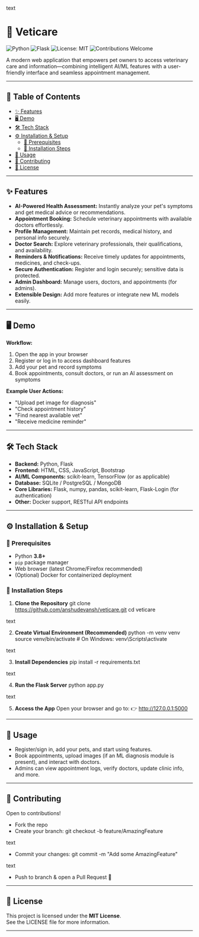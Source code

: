 text
# 🐾 Veticare

![Python](https://img.shields.io/badge/Python-3.8%2B-blue.svg)
![Flask](https://img.shields.io/badge/Flask-2.0+-green.svg)
![License: MIT](https://img.shields.io/badge/License-MIT-yellow.svg)
![Contributions Welcome](https://img.shields.io/badge/Contributions-Welcome-orange.svg)

A modern web application that empowers pet owners to access veterinary care and information—combining intelligent AI/ML features with a user-friendly interface and seamless appointment management.

---

## 📑 Table of Contents

- [✨ Features](#-features)
- [🖥️ Demo](#️-demo)
- [🛠️ Tech Stack](#️-tech-stack)
- [⚙️ Installation & Setup](#️-installation--setup)
  - [📌 Prerequisites](#-prerequisites)
  - [🚀 Installation Steps](#-installation-steps)
- [🎤 Usage](#-usage)
- [🤝 Contributing](#-contributing)
- [📜 License](#-license)

---

## ✨ Features

- **AI-Powered Health Assessment:** Instantly analyze your pet's symptoms and get medical advice or recommendations.
- **Appointment Booking:** Schedule veterinary appointments with available doctors effortlessly.
- **Profile Management:** Maintain pet records, medical history, and personal info securely.
- **Doctor Search:** Explore veterinary professionals, their qualifications, and availability.
- **Reminders & Notifications:** Receive timely updates for appointments, medicines, and check-ups.
- **Secure Authentication:** Register and login securely; sensitive data is protected.
- **Admin Dashboard:** Manage users, doctors, and appointments (for admins).
- **Extensible Design:** Add more features or integrate new ML models easily.

---

## 🖥️ Demo

**Workflow:**
1. Open the app in your browser
2. Register or log in to access dashboard features
3. Add your pet and record symptoms
4. Book appointments, consult doctors, or run an AI assessment on symptoms

**Example User Actions:**
- "Upload pet image for diagnosis"
- "Check appointment history"
- "Find nearest available vet"
- "Receive medicine reminder"

---

## 🛠️ Tech Stack

- **Backend:** Python, Flask
- **Frontend:** HTML, CSS, JavaScript, Bootstrap
- **AI/ML Components:** scikit-learn, TensorFlow (or as applicable)
- **Database:** SQLite / PostgreSQL / MongoDB
- **Core Libraries:** Flask, numpy, pandas, scikit-learn, Flask-Login (for authentication)
- **Other:** Docker support, RESTful API endpoints

---

## ⚙️ Installation & Setup

### 📌 Prerequisites

- Python **3.8+**
- `pip` package manager
- Web browser (latest Chrome/Firefox recommended)
- (Optional) Docker for containerized deployment

### 🚀 Installation Steps

1. **Clone the Repository**
git clone https://github.com/anshudevansh/veticare.git
cd veticare

text

2. **Create Virtual Environment (Recommended)**
python -m venv venv
source venv/bin/activate # On Windows: venv\Scripts\activate

text

3. **Install Dependencies**
pip install -r requirements.txt

text

4. **Run the Flask Server**
python app.py

text

5. **Access the App**
Open your browser and go to:
👉 http://127.0.0.1:5000

---

## 🎤 Usage

- Register/sign in, add your pets, and start using features.
- Book appointments, upload images (if an ML diagnosis module is present), and interact with doctors.
- Admins can view appointment logs, verify doctors, update clinic info, and more.

---

## 🤝 Contributing

Open to contributions!  
- Fork the repo
- Create your branch:
git checkout -b feature/AmazingFeature

text
- Commit your changes:
git commit -m "Add some AmazingFeature"

text
- Push to branch & open a Pull Request 🚀

---

## 📜 License

This project is licensed under the **MIT License**.  
See the LICENSE file for more information.

---
